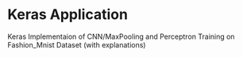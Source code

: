 # Keras Application
Keras Implementaion of CNN/MaxPooling and Perceptron Training on Fashion_Mnist Dataset (with explanations)
